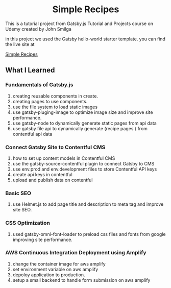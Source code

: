 
<h1 align="center">
  Simple Recipes
</h1>

This is a tutorial project from Gatsby.js Tutorial and Projects course on Udemy created by John Smilga

in this project we used the Gatsby hello-world starter template. you can find the live site at 

[Simple Recipes](https://main.d1b4ei562dmp2d.amplifyapp.com/)

## What I Learned 

### Fundamentals of Gatsby.js

  1) creating reusable components in create. 
  2) creating pages to use components. 
  3) use the file system to load static images
  4) use gatsby-pluging-image to optimize image size and improve site performance.
  5) use gatsby-node to dynamically generate static pages from api data 
  6) use gatsby file api to dynamically generate (recipe pages ) from contentful api data 

   

### Connect Gatsby Site to Contentful CMS

   1) how to set up content models in Contentful CMS 
   2) use the gatsby-source-contentful plugin to connect Gatsby to CMS 
   3) use env.prod and env.development files to store Contentful API keys 
   4) create api keys in contentful
   5) upload and publish data on contentful 

### Basic SEO
  1) use Helmet.js to add page title and description to meta tag and improve site SEO.

### CSS Optimization
  1) used gatsby-omni-font-loader to preload css files and fonts from google improving site performance.

    
### AWS Continuous Integration Deployment using Amplify

  1) change the container image for aws amplify
  2) set environment variable on aws amplify 
  3) depoloy application to production.
  4) setup a small backend to handle form submission on aws amplify 

